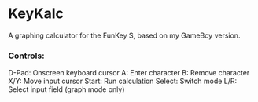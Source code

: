 # KeyKalc

A graphing calculator for the FunKey S, based on my GameBoy version.

### Controls:
D-Pad: Onscreen keyboard cursor
A: Enter character
B: Remove character
X/Y: Move input cursor
Start: Run calculation
Select: Switch mode
L/R: Select input field (graph mode only)
